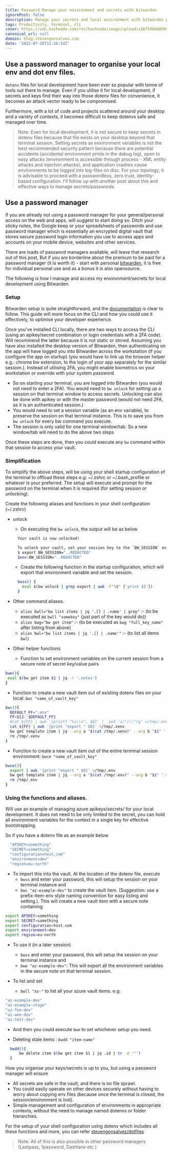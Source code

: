 ```yaml
---
title: Password Manage your environment and secrets with bitwarden
ignorePost: false
description: Manage your secrets and local environment with bitwarden password manager
tags: Productivity, terminal, cli
cover: https://cdn.hashnode.com/res/hashnode/image/upload/v1675466685992/aTKx6f7pV.png?auto=compress
canonical_url: null
domain: blog.stevengonsalvez.com
date: '2022-07-26T11:16:14Z'
---
```


## Use a password manager to organise your local env and dot env files.

`dotenv` files for local development have been ever so popular with tonne of tools out there to manage.  Even if you utilise it for local development, if secrets and keys find their way into those dotenv files for convenience, it becomes an attack vector ready to be compromised.

Furthermore, with a lot of code and projects scattered around your desktop and a variety of contexts, it becomes difficult to keep dotenvs safe and managed over time.

>Note: Even for local development, it is not secure to keep secrets in dotenv files because that file exists on your desktop beyond that terminal session. Setting secrets as environment variables is not the best recommended security pattern because there are potential accidents (accidental environment prints in the debug log), open to easy attacks (environment is accessible through process - XML entity attacks and injection attacks), and application crashes cause environments to be logged into log-files on disc. For your topology, it is advisable to proceed with a passwordless, zero trust, identity-based configuration. I'll follow up with another post about this and effective ways to manage secrets/passwords.

## Use a password manager

If you are already not using a password manager for your general/personal access on the web and apps, will suggest to start doing so. Ditch your sticky notes, the Google keep or your spreadsheets of passwords and use password manager which is essentially an encrypted digital vault that stores secure password login information you use to access apps and accounts on your mobile device, websites and other services.

There are loads of password managers available, will leave that research out of this post, But if you are borderline about the premium to be paid for a password manager (it is worth it) - start with personal [bitwarden](https://bitwarden.com/), it is free for individual personal use and as a bonus it is also opensource.

The following is how I manage and access my environment/secrets for local development using Bitwarden. 

### Setup

Bitwarden setup is quite straightforward, and the [documentation](https://bitwarden.com/help/getting-started-webvault/) is clear to follow. This guide will more focus on the CLI and how you could use it effectively, to optimise your developer experience.

Once you've installed CLI locally, there are two ways to access the CLI (using an apikey/secret combination or login credentials with a 2FA code). Will recommend the latter because it is not static or stored.
Assuming you have also installed the desktop version of Bitwarden, then authenticating on the app will have logged you into Bitwarden across the workstation (if you configure the app on startup) (you would have to link up the browser helper e.g.: chrome bw extension, to the login of your app separately for the similar session.).
Instead of utilising 2FA, you might enable biometrics on your workstation or override with your system password.

- So on starting your terminal, you are logged into Bitwarden (you would not need to enter a 2FA). You would need to `bw unlock` for setting up a session on that terminal window to access secrets. Unlocking can also be done with apikey or with the master password (would not need 2FA, as it is an authenticated session.)
- You would need to set a session variable (as an env variable), to preserve the session on that terminal instance. This is to save you from `bw unlock` for every bw command you execute.
- The session is only valid for one terminal window/tab. So a new window/tab will need to do the above two steps

Once these steps are done, then you could execute any `bw` command within that session to access your vault. 



### Simplification

To simplify the above steps, will be using your shell startup configuration of the terminal to offload these steps e.g: ~/.zshrc or ~/.bash_profile or whatever is your preferred. The setup will execute and prompt for the password on the terminal when it is required (for setting session or unlocking).

Create the following aliases and functions in your shell configuration (~/.zshrc)

- unlock
  - On executing the `bw unlock`, the output will be as below

  ```bash
    Your vault is now unlocked!

    To unlock your vault, set your session key to the `BW_SESSION` environment variable. ex:
    $ export BW_SESSION="..REDACTED"
    $env:BW_SESSION="..REDACTED"

  ```     
    
   - Create the following function in the startup configuration, which will export that environment variable and set the session.

  ```bash
    bwss() {
      eval $(bw unlock | grep export | awk -F"\$" {'print $2'})
    }
  ```
    
- Other command aliases.
  

    - `alias bwll="bw list items | jq '.[] | .name' | grep"` :- (to be executed as `bwll "somekey"` (just part of the key would do))
    - `alias bwg="bw get item"` :- (to be executed as `bwg "full_key_name"` after listing from above)
    - `alias bwl="bw list items | jq '.[] | .name'"` :- (to list all items `bwl`)

- Other helper functions
  
  - Function to set environment variables on the current session from a secure note of secret key/value pairs


 ```bash
 bwe(){
  eval $(bw get item $1 | jq -r '.notes')
 }
 ```
  
  - Function to create a new vault item out of existing dotenv files on your local: `bwc "name_of_vault_key"`


 ```bash
 bwc(){
   DEFAULT_FF=".env"
   FF=${2:-$DEFAULT_FF}
   #cat ${FF} | awk '{printf "%s\\n", $0}' |  sed 's/"/\\"/g' >/tmp/.env
   cat ${FF} | awk '{print "export " $0}' >/tmp/.xenv
   bw get template item | jq --arg a "$(cat /tmp/.xenv)" --arg b "$1" '.type = 2 | .secureNote.type = 0 | .notes = $a | .name = $b' |      bw encode | bw create item
   rm /tmp/.xenv
 }
 ```

  - Function to create a new vault item out of the entire terminal session environment: `bwce "name_of_vault_key"`
    
```bash
bwce(){
  export | awk '{print "export " $0}' >/tmp/.env
  bw get template item | jq --arg a "$(cat /tmp/.env)" --arg b "$1" '.type = 2 | .secureNote.type = 0 | .notes = $a | .name = $b' | bw  encode | bw create item
  rm /tmp/.env
}
```
   
### Using the functions and aliases.

Will use an example of managing azure apikeys/secrets/ for your local development. It does not need to be only limited to the secret, you can hold all environment variables for the context in a single key for effective bootstrapping.

So if you have a dotenv file as an example below


```bash
  "APIKEY=something"
  "SECRET=something"
  "configuration=host.com"
  "environment=dev"
  "region=eu-north"
```


- To import this into the vault. At the location of the dotenv file, execute 
    - `bwss` and enter your password, this will setup the session on your terminal instance and
    - `bwc "az-example-dev"` to create the vault item. (Suggestion: use a prefix-item-env style naming convention for easy listing and setting.). This will create a new vault item with a secure note containing


```bash
export APIKEY=something
export SECRET=something
export configuration=host.com
export environment=dev
export region=eu-north
```

- To use it (in a later session)
    - `bwss` and enter your password, this will setup the session on your terminal instance and
    - `bwe "az-example-dev"`: This will export all the environment variables in the secure note on that terminal session. 

- To list and set
    - `bwll "az-"` to list all your azure vault items. e.g:
      
```bash
"az-example-dev"
"az-example-stage"
"az-foo-dev"
"az-wee-dev"
"az-test-dev"
```
      
   - And then you could execute `bwe` to set whichever setup you need.

- Deleting stale items : `bwdd "item-name"`


```bash
  bwdd(){
      bw delete item $(bw get item $1 | jq .id | tr -d '"')
  }
```

How you organise your keys/secrets is up to you, but using a password manager will ensure 
- All secrets are safe in the vault, and there is no file sprawl.
- You could easily operate on other devices securely without having to worry about copying env files (because once the terminal is closed, the session/environment is lost).
- Simple management and configuration of environments in appropriate contexts, without the need to manage named dotenvs or folder hierarchies.

For the setup of your shell configuration using dotenv which includes all these functions and more, you can refer [stevengonsalvez/dotfiles](https://github.com/stevengonsalvez/dotfiles)

>Note: All of this is also possible in other password managers (Lastpass, 1password, Dashlane etc.)
